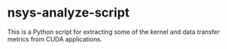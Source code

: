 # nsys-analyze-script
This is a Python script for extracting some of the kernel and data transfer metrics from CUDA applications.
